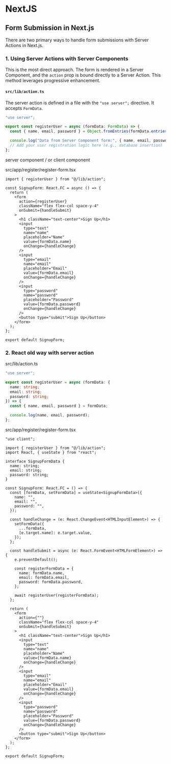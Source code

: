 # NextJS

## Form Submission in Next.js

There are two primary ways to handle form submissions with Server Actions in Next.js.

### 1. Using Server Actions with Server Components

This is the most direct approach. The form is rendered in a Server Component, and the `action` prop is bound directly to a Server Action. This method leverages progressive enhancement.

#### `src/lib/action.ts`

The server action is defined in a file with the `"use server";` directive. It accepts `FormData`.

```typescript
"use server";

export const registerUser = async (formData: FormData) => {
  const { name, email, password } = Object.fromEntries(formData.entries());

  console.log("Data from Server Component form:", { name, email, password });
  // Add your user registration logic here (e.g., database insertion)
};
```

server component / or client component

src/app/register/register-form.tsx

```tsx
import { registerUser } from "@/lib/action";

const SignupForm: React.FC = async () => {
  return (
    <form
      action={registerUser}
      className="flex flex-col space-y-4"
      onSubmit={handleSubmit}
    >
      <h1 className="text-center">Sign Up</h1>
      <input
        type="text"
        name="name"
        placeholder="Name"
        value={formData.name}
        onChange={handleChange}
      />
      <input
        type="email"
        name="email"
        placeholder="Email"
        value={formData.email}
        onChange={handleChange}
      />
      <input
        type="password"
        name="password"
        placeholder="Password"
        value={formData.password}
        onChange={handleChange}
      />
      <button type="submit">Sign Up</button>
    </form>
  );
};

export default SignupForm;
```

### 2. React old way with server action

src/lib/action.ts

```ts
"use server";

export const registerUser = async (formData: {
  name: string;
  email: string;
  password: string;
}) => {
  const { name, email, password } = formData;

  console.log(name, email, password);
};
```

src/app/register/register-form.tsx

```tsx
"use client";

import { registerUser } from "@/lib/action";
import React, { useState } from "react";

interface SignupFormData {
  name: string;
  email: string;
  password: string;
}

const SignupForm: React.FC = () => {
  const [formData, setFormData] = useState<SignupFormData>({
    name: "",
    email: "",
    password: "",
  });

  const handleChange = (e: React.ChangeEvent<HTMLInputElement>) => {
    setFormData({
      ...formData,
      [e.target.name]: e.target.value,
    });
  };

  const handleSubmit = async (e: React.FormEvent<HTMLFormElement>) => {
    e.preventDefault();

    const registerFormData = {
      name: formData.name,
      email: formData.email,
      password: formData.password,
    };

    await registerUser(registerFormData);
  };

  return (
    <form
      action={""}
      className="flex flex-col space-y-4"
      onSubmit={handleSubmit}
    >
      <h1 className="text-center">Sign Up</h1>
      <input
        type="text"
        name="name"
        placeholder="Name"
        value={formData.name}
        onChange={handleChange}
      />
      <input
        type="email"
        name="email"
        placeholder="Email"
        value={formData.email}
        onChange={handleChange}
      />
      <input
        type="password"
        name="password"
        placeholder="Password"
        value={formData.password}
        onChange={handleChange}
      />
      <button type="submit">Sign Up</button>
    </form>
  );
};

export default SignupForm;
```
